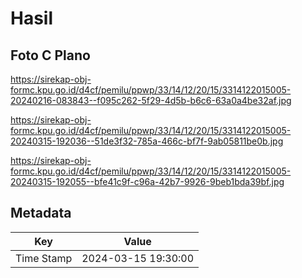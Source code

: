# Hasil

## Foto C Plano

https://sirekap-obj-formc.kpu.go.id/d4cf/pemilu/ppwp/33/14/12/20/15/3314122015005-20240216-083843--f095c262-5f29-4d5b-b6c6-63a0a4be32af.jpg

https://sirekap-obj-formc.kpu.go.id/d4cf/pemilu/ppwp/33/14/12/20/15/3314122015005-20240315-192036--51de3f32-785a-466c-bf7f-9ab05811be0b.jpg

https://sirekap-obj-formc.kpu.go.id/d4cf/pemilu/ppwp/33/14/12/20/15/3314122015005-20240315-192055--bfe41c9f-c96a-42b7-9926-9beb1bda39bf.jpg


## Metadata

| Key        | Value               |
| ---------- | ------------------- |
| Time Stamp | 2024-03-15 19:30:00 |



